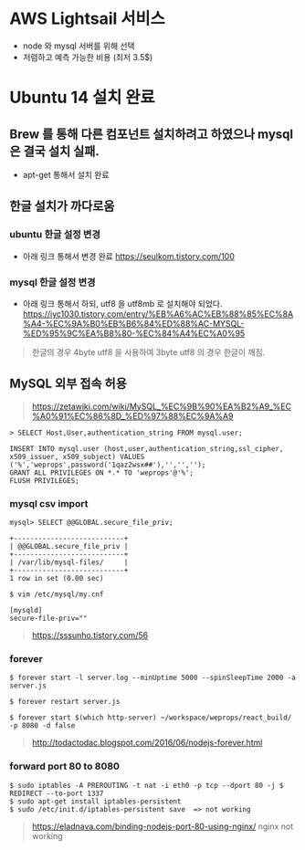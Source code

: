# AWS Lightsail 서비스
 - node 와 mysql 서버를 위해 선택
 - 저렴하고 예측 가능한 비용 (최저 3.5$)


# Ubuntu 14 설치 완료
## Brew 를 통해 다른 컴포넌트 설치하려고 하였으나 mysql 은 결국 설치 실패.
 -  apt-get 통해서 설치 완료

## 한글 설치가 까다로움

### ubuntu 한글 설정 변경

- 아래 링크 통해서 변경 완료
https://seulkom.tistory.com/100


### mysql 한글 설정 변경

 - 아래 링크 통해서 하되, utf8 을 utf8mb 로 설치해야 되었다.
https://iyc1030.tistory.com/entry/%EB%A6%AC%EB%88%85%EC%8A%A4-%EC%9A%B0%EB%B6%84%ED%88%AC-MYSQL-%ED%95%9C%EA%B8%80-%EC%84%A4%EC%A0%95

> 한글의 경우 4byte utf8 을 사용하여 3byte utf8 의 경우 한글이 깨짐.


## MySQL 외부 접속 허용
> https://zetawiki.com/wiki/MySQL_%EC%9B%90%EA%B2%A9_%EC%A0%91%EC%86%8D_%ED%97%88%EC%9A%A9

````
> SELECT Host,User,authentication_string FROM mysql.user;
````

````
INSERT INTO mysql.user (host,user,authentication_string,ssl_cipher, x509_issuer, x509_subject) VALUES ('%','weprops',password('1qaz2wsx##'),'','','');
GRANT ALL PRIVILEGES ON *.* TO 'weprops'@'%';
FLUSH PRIVILEGES;
````

### mysql csv import
```
mysql> SELECT @@GLOBAL.secure_file_priv;

+---------------------------+
| @@GLOBAL.secure_file_priv |
+---------------------------+
| /var/lib/mysql-files/     |
+---------------------------+
1 row in set (0.00 sec)
```

```
$ vim /etc/mysql/my.cnf

[mysqld]
secure-file-priv=""
```

> https://sssunho.tistory.com/56


### forever
```
$ forever start -l server.log --minUptime 5000 --spinSleepTime 2000 -a server.js

$ forever restart server.js

$ forever start $(which http-server) ~/workspace/weprops/react_build/ -p 8080 -d false
```

>http://todactodac.blogspot.com/2016/06/nodejs-forever.html


### forward port 80 to 8080
```
$ sudo iptables -A PREROUTING -t nat -i eth0 -p tcp --dport 80 -j $ REDIRECT --to-port 1337
$ sudo apt-get install iptables-persistent
$ sudo /etc/init.d/iptables-persistent save  => not working
```
> https://eladnava.com/binding-nodejs-port-80-using-nginx/
> nginx not working
